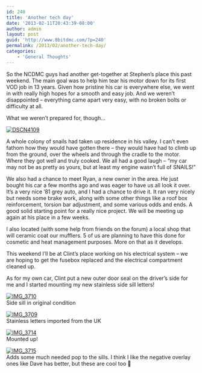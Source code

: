 ```yaml
---
id: 240
title: 'Another tech day'
date: '2013-02-11T20:43:39-08:00'
author: admin
layout: post
guid: 'http://www.8bitdmc.com/?p=240'
permalink: /2013/02/another-tech-day/
categories:
    - 'General Thoughts'
---
```


So the NCDMC guys had another get-together at Stephen’s place this past weekend. The main goal was to help him tear his motor down for its first VOD job in 13 years. Given how pristine his car is everywhere else, we went in with really high hopes for a smooth and easy job. And we weren’t disappointed – everything came apart very easy, with no broken bolts or difficulty at all.

What we weren’t prepared for, though…

[![DSCN4109](../../../assets/images2013/02/DSCN4109-300x224.jpg)](../../../assets/images2013/02/DSCN4109.jpg)

A whole colony of snails had taken up residence in his valley. I can’t even fathom how they would have gotten there – they would have had to climb up from the ground, over the wheels and through the cradle to the motor. Where they got well and truly cooked. We all had a good laugh – “my car may not be as pretty as yours, but at least my engine wasn’t full of SNAILS!”

We also had a chance to meet Ryan, a new owner in the area. He just bought his car a few months ago and was eager to have us all look it over. It’s a very nice ’81 grey auto, and I had a chance to drive it. It ran very nicely but needs some brake work, along with some other things like a roof box reinforcement, torsion bar adjustment, and some various odds and ends. A good solid starting point for a really nice project. We will be meeting up again at his place in a few weeks.

I also located (with some help from friends on the forum) a local shop that will ceramic coat our mufflers. 5 of us are planning to have this done for cosmetic and heat management purposes. More on that as it develops.

This weekend I’ll be at Clint’s place working on his electrical system – we are hoping to get the fusebox replaced and the electrical compartment cleaned up.

As for my own car, Clint put a new outer door seal on the driver’s side for me and I started mounting my new stainless side sill letters!

[![IMG_3710](../../../assets/images2013/02/IMG_3710-300x225.jpg)](../../../assets/images2013/02/IMG_3710.jpg)  
Side sill in original condition

[![IMG_3709](../../../assets/images2013/02/IMG_3709-300x225.jpg)](../../../assets/images2013/02/IMG_3709.jpg)  
Stainless letters imported from the UK

[![IMG_3714](../../../assets/images2013/02/IMG_3714-300x225.jpg)](../../../assets/images2013/02/IMG_3714.jpg)  
Mounted up!

[![IMG_3715](../../../assets/images2013/02/IMG_3715-300x225.jpg)](../../../assets/images2013/02/IMG_3715.jpg)  
Adds some much needed pop to the sills. I think I like the negative overlay ones like Dave has better, but these are cool too 🙂